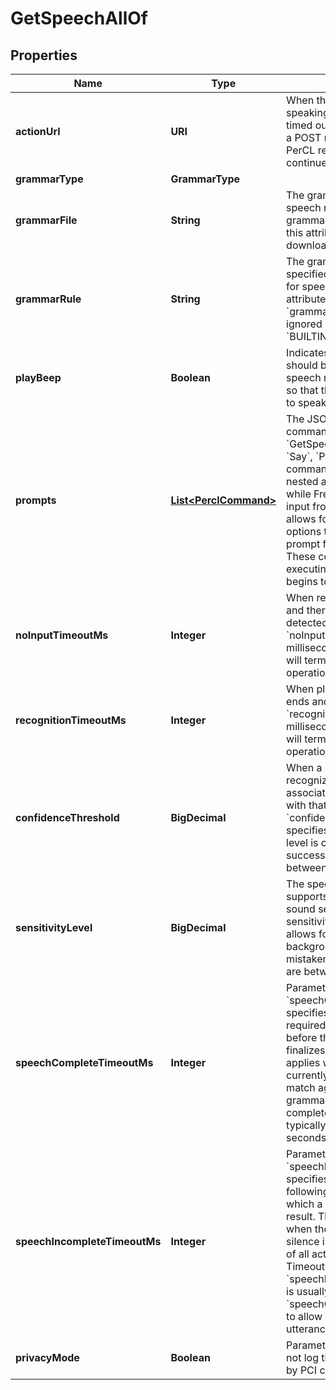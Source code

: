 

# GetSpeechAllOf


## Properties

Name | Type | Description | Notes
------------ | ------------- | ------------- | -------------
**actionUrl** | **URI** | When the caller has finished speaking or the command has timed out, FreeClimb will make a POST request to this URL. A PerCL response is expected to continue handling the call. | 
**grammarType** | **GrammarType** |  |  [optional]
**grammarFile** | **String** | The grammar file to use for speech recognition. If grammarType is set to URL, this attribute is specified as a download URL. | 
**grammarRule** | **String** | The grammar rule within the specified grammar file to use for speech recognition. This attribute is optional if &#x60;grammarType&#x60; is &#x60;URL&#x60; and ignored if &#x60;grammarType&#x60; is &#x60;BUILTIN&#x60;. |  [optional]
**playBeep** | **Boolean** | Indicates whether a beep should be played just before speech recognition is initiated so that the speaker can start to speak. |  [optional]
**prompts** | [**List&lt;PerclCommand&gt;**](PerclCommand.md) | The JSON array of PerCL commands to nest within the &#x60;GetSpeech&#x60; command. The &#x60;Say&#x60;, &#x60;Play&#x60;, and &#x60;Pause&#x60; commands can be used. The nested actions are executed while FreeClimb is waiting for input from the caller. This allows for playing menu options to the caller and to prompt for the expected input. These commands stop executing when the caller begins to input speech. |  [optional]
**noInputTimeoutMs** | **Integer** | When recognition is started and there is no speech detected for &#x60;noInputTimeoutMs&#x60; milliseconds, the recognizer will terminate the recognition operation. |  [optional]
**recognitionTimeoutMs** | **Integer** | When playback of prompts ends and there is no match for &#x60;recognitionTimeoutMs&#x60; milliseconds, the recognizer will terminate the recognition operation. |  [optional]
**confidenceThreshold** | **BigDecimal** | When a recognition resource recognizes a spoken phrase, it associates a confidence level with that match. Parameter &#x60;confidenceThreshold&#x60; specifies what confidence level is considered a successful match. Values are between 0.0 and 1.0. |  [optional]
**sensitivityLevel** | **BigDecimal** | The speech recognizer supports a variable level of sound sensitivity. The sensitivityLevel attribute allows for filtering out background noise, so it is not mistaken for speech. Values are between 0.0 and 1.0  |  [optional]
**speechCompleteTimeoutMs** | **Integer** | Parameter &#x60;speechCompleteTimeoutMs&#x60; specifies the length of silence required following user speech before the speech recognizer finalizes a result. This timeout applies when the recognizer currently has a complete match against an active grammar. Reasonable speech complete timeout values are typically in the range of 0.3 seconds to 1.0 seconds. |  [optional]
**speechIncompleteTimeoutMs** | **Integer** | Parameter &#x60;speechIncompleteTimeoutMs&#x60; specifies the length of silence following user speech after which a recognizer finalizes a result. This timeout applies when the speech prior to the silence is an incomplete match of all active grammars. Timeout &#x60;speechIncompleteTimeoutMs&#x60; is usually longer than &#x60;speechCompleteTimeoutMs&#x60; to allow users to pause mid-utterance. |  [optional]
**privacyMode** | **Boolean** | Parameter privacyMode will not log the &#x60;text&#x60; as required by PCI compliance. |  [optional]



